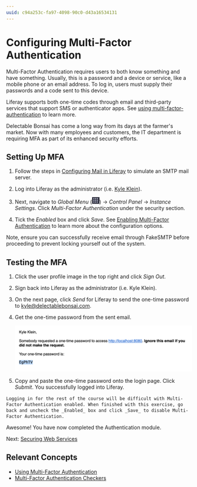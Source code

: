 ```yaml
---
uuid: c94a253c-fa97-4098-90c0-d43a16534131
---
```

# Configuring Multi-Factor Authentication

Multi-Factor Authentication requires users to both know something and have something. Usually, this is a password and a device or service, like a mobile phone or an email address. To log in, users must supply their passwords and a code sent to this device. 

Liferay supports both one-time codes through email and third-party services that support SMS or authenticator apps. See [using multi-factor-authentication](https://learn.liferay.com/w/dxp/installation-and-upgrades/securing-liferay/multi-factor-authentication/using-multi-factor-authentication) to learn more.

Delectable Bonsai has come a long way from its days at the farmer's market. Now with many employees and customers, the IT department is requiring MFA as part of its enhanced security efforts.

## Setting Up MFA

1. Follow the steps in [Configuring Mail in Liferay](../../configuration/server-administration-and-email.md#configuring-mail-in-lxc-sm-or-self-hosted) to simulate an SMTP mail server.

1. Log into Liferay as the administrator (i.e. [Kyle Klein](../../users-accounts-organizations/managing-users.md#creating-users)).

1. Next, navigate to _Global Menu_ (![Global Menu](../../../images/icon-applications-menu.png)) &rarr; _Control Panel_ &rarr; _Instance Settings_. Click _Multi-Factor Authentication_ under the security section.

1. Tick the _Enabled_ box and click _Save_. See [Enabling Multi-Factor Authentication](https://learn.liferay.com/w/dxp/installation-and-upgrades/securing-liferay/multi-factor-authentication/using-multi-factor-authentication#enabling-multi-factor-authentication) to learn more about the configuration options.

Note, ensure you can successfully receive email through FakeSMTP before proceeding to prevent locking yourself out of the system.

## Testing the MFA

1. Click the user profile image in the top right and click _Sign Out_.

1. Sign back into Liferay as the administrator (i.e. Kyle Klein). 

1. On the next page, click _Send_ for Liferay to send the one-time password to kyle@delectablebonsai.com. 

1. Get the one-time password from the sent email.

   ![Get the one-time password from the email.](./configuring-mfa/images/01.png)

1. Copy and paste the one-time password onto the login page. Click _Submit_. You successfully logged into Liferay.

```{note}
Logging in for the rest of the course will be difficult with Multi-Factor Authentication enabled. When finished with this exercise, go back and uncheck the _Enabled_ box and click _Save_ to disable Multi-Factor Authentication. 
```

Awesome! You have now completed the Authentication module. 

Next: [Securing Web Services](../securing-web-services.md)

## Relevant Concepts

- [Using Multi-Factor Authentication](https://learn.liferay.com/w/dxp/installation-and-upgrades/securing-liferay/multi-factor-authentication/using-multi-factor-authentication)
- [Multi-Factor Authentication Checkers](https://learn.liferay.com/w/dxp/installation-and-upgrades/securing-liferay/multi-factor-authentication/multi-factor-authentication-checkers)
